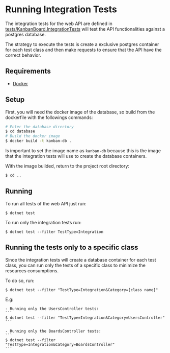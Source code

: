# Running Integration Tests

The integration tests for the web API are defined in
[tests/KanbanBoard.IntegrationTests](../tests/KanbanBoard.IntegrationTests)
will test the API functionalities against a postgres database.

The strategy to execute the tests is create a exclusive postgres container for each test class and then make requests
to ensure that the API have the correct behavior.

## Requirements

-   [Docker](https://docs.docker.com/get-docker/)

## Setup

First, you will need the docker image of the database, so build from the dockerfile with the followings commands:

```bash
# Enter the database directory
$ cd database
# Build the docker image
$ docker build -t kanban-db .
```

Is important to set the image name as `kanban-db` because this is the image
that the integration tests will use to create the database containers.

With the image builded, return to the project root directory:

```bash
$ cd ..
```

## Running

To run all tests of the web API just run:

```
$ dotnet test
```

To run only the integration tests run:

```
$ dotnet test --filter TestType=Integration
```

## Running the tests only to a specific class

Since the integration tests will create a database container for each test class,
you can run only the tests of a specific class to minimize the resources consumptions.

To do so, run:

```
$ dotnet test --filter "TestType=Integration&Category=[class name]"
```

E.g:

    - Running only the UsersController tests:
    ```
    $ dotnet test --filter "TestType=Integration&Category=UsersController"
    ```

    - Running only the BoardsController tests:
    ```
    $ dotnet test --filter "TestType=Integration&Category=BoardsController"
    ```
